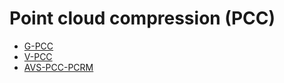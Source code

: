 # Point cloud compression (PCC)
- [G-PCC](https://github.com/MPEGGroup/mpeg-pcc-tmc13/tree/c3c9798a0f63970bd17ce191900ded478a8aa0f6)
- [V-PCC](https://github.com/MPEGGroup/mpeg-pcc-tmc2)
- [AVS-PCC-PCRM]()

